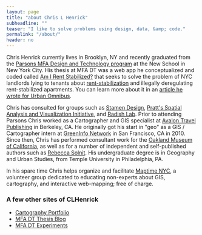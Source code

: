 ```yaml
---
layout: page
title: "about Chris L Henrick"
subheadline: ""
teaser: "I like to solve problems using design, data, &amp; code."
permalink: "/about/"
header: no
---
```


Chris Henrick currently lives in Brooklyn, NY and recently graduated from the [Parsons MFA Design and Technology program](http://www.newschool.edu/parsons/mfa-design-technology/) at the New School in New York City. His thesis at MFA DT was a web app he conceptualized and coded called [Am I Rent Stabilized?](https://amirentstabilized.com) that seeks to solve the problem of NYC landlords lying to tenants about [rent-stabilization](http://www.nycrgb.org/html/resources/faq/rentstab.html#exactly) and illegally deregulating rent-stabilized apartments. You can learn more about it in an [article he wrote for Urban Omnibus](http://urbanomnibus.net/2015/05/using-open-data-to-strengthen-tenants-rights-activism/). 

Chris has consulted for groups such as [Stamen Design](http://stamen.com/), [Pratt's Spatial Analysis and Visualization Initiative](https://www.pratt.edu/pratt-research-and-centers/spatial-analysis-visualization-initiative/), and [Radish Lab](http://radishlab.com/). Prior to attending Parsons Chris worked as a Cartographer and GIS specialist at [Avalon Travel Publishing](http://avalontravelbooks.com/) in Berkeley, CA. He originally got his start in "geo" as a GIS / Cartographer intern at [GreenInfo Network](http://www.greeninfo.org/) in San Francisco, CA in 2010. Since then, Chris has performed consultant work for the [Oakland Museum of California](https://www.museumca.org/), as well as for a number of independent and self-published authors such as [Rebecca Solnit](http://rebeccasolnit.net/). His undergraduate degree is in Geography and Urban Studies, from Temple University in Philadelphia, PA. 

In his spare time Chris helps organize and facilitate [Maptime NYC](http://www.meetup.com/maptime-nyc), a volunteer group dedicated to educating non-experts about GIS, cartography, and interactive web-mapping; free of charge.

### A few other sites of CLHenrick
- [Cartography Portfolio](http://chrishenrick.com/)
- [MFA DT Thesis Blog](http://clhenrick.github.io/thesis-blog/)
- [MFA DT Experiments](https://chenrickmfadt.wordpress.com/)